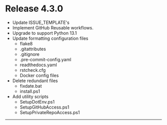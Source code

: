 # Release 4.3.0

- Update ISSUE_TEMPLATE's
- Implement GitHub Reusable workflows.
- Upgrade to support Python 13.1
- Update formatting configuration files
  - flake8
  - .gitattributes
  - .gitignore
  - .pre-commit-config.yaml
  - readthedocs.yaml
  - rstcheck.cfg
  - Docker config files
- Delete redundant files
  - fixdate.bat
  - install.ps1
- Add utility scripts
  - SetupDotEnv.ps1
  - SetupGitHubAccess.ps1
  - SetupPrivateRepoAccess.ps1

______________________________________________________________________
